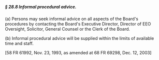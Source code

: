 ##### § 28.8 Informal procedural advice. #####

(a) Persons may seek informal advice on all aspects of the Board's procedures by contacting the Board's Executive Director, Director of EEO Oversight, Solicitor, General Counsel or the Clerk of the Board.

(b) Informal procedural advice will be supplied within the limits of available time and staff.

[58 FR 61992, Nov. 23, 1993, as amended at 68 FR 69298, Dec. 12, 2003]